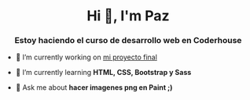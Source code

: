 <h1 align="center">Hi 👋, I'm Paz</h1>
<h3 align="center">Estoy haciendo el curso de desarrollo web en Coderhouse</h3>

- 🔭 I’m currently working on [mi proyecto final](https://https://pazpf.github.io/PreEntrega3-PenaFolco/index.html)

- 🌱 I’m currently learning **HTML, CSS, Bootstrap y Sass**

- 💬 Ask me about **hacer imagenes png en Paint ;)**

